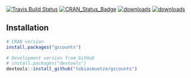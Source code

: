 [![Travis Build Status](https://travis-ci.org/tobiasmuetze/gscounts.svg?branch=master)](https://travis-ci.org/tobiasmuetze/gscounts)
[![CRAN\_Status\_Badge](http://www.r-pkg.org/badges/version/gscounts)](https://cran.r-project.org/package=gscounts)
[![downloads](http://cranlogs.r-pkg.org/badges/grand-total/gscounts)](https://cranlogs.r-pkg.org/badges/grand-total/gscounts)
[![downloads](http://cranlogs.r-pkg.org/badges/gscounts)](https://cranlogs.r-pkg.org/badges/gscounts)

Installation
------------

``` r
# CRAN version 
install.packages("gscounts")

# Development version from GitHub
# install.packages("devtools")
devtools::install_github("tobiasmuetze/gscounts")
```
